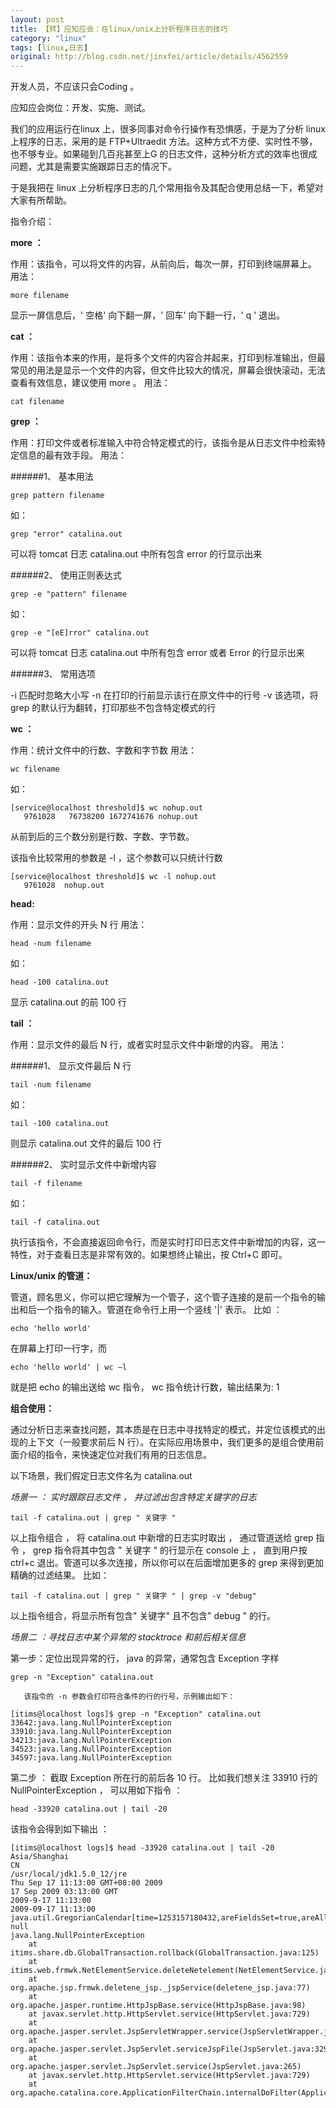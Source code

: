 ```yaml
---
layout: post
title: 【转】应知应会：在linux/unix上分析程序日志的技巧 
category: "linux"
tags: [linux,日志]
original: http://blog.csdn.net/jinxfei/article/details/4562559
---
```


开发人员，不应该只会Coding 。

应知应会岗位：开发、实施、测试。

 
我们的应用运行在linux 上，很多同事对命令行操作有恐惧感，于是为了分析 linux 上程序的日志，采用的是 FTP+Ultraedit 方法。这种方式不方便、实时性不够，也不够专业。如果碰到几百兆甚至上G 的日志文件，这种分析方式的效率也很成问题，尤其是需要实施跟踪日志的情况下。

 
于是我把在 linux 上分析程序日志的几个常用指令及其配合使用总结一下，希望对大家有所帮助。

 
指令介绍：

**more ：**

作用：该指令，可以将文件的内容，从前向后，每次一屏，打印到终端屏幕上。
用法：

    more filename

显示一屏信息后，' 空格' 向下翻一屏，' 回车' 向下翻一行，' q ' 退出。


**cat ：**

作用：该指令本来的作用，是将多个文件的内容合并起来，打印到标准输出，但最常见的用法是显示一个文件的内容，但文件比较大的情况，屏幕会很快滚动，无法查看有效信息，建议使用 more 。
用法：

    cat filename


**grep ：**

作用：打印文件或者标准输入中符合特定模式的行，该指令是从日志文件中检索特定信息的最有效手段。
用法：

######1、  基本用法

    grep pattern filename

如：

    grep "error" catalina.out

可以将 tomcat 日志 catalina.out 中所有包含 error 的行显示出来

######2、  使用正则表达式

    grep -e "pattern" filename

如：

    grep -e "[eE]rror" catalina.out

可以将 tomcat 日志 catalina.out 中所有包含 error 或者 Error 的行显示出来

######3、  常用选项

-i 匹配时忽略大小写
-n 在打印的行前显示该行在原文件中的行号
-v 该选项，将 grep 的默认行为翻转，打印那些不包含特定模式的行

<!--break-->

**wc ：**

作用：统计文件中的行数、字数和字节数
用法：

    wc filename

如：

    [service@localhost threshold]$ wc nohup.out
       9761028   76738200 1672741676 nohup.out

从前到后的三个数分别是行数、字数、字节数。

该指令比较常用的参数是 -l ，这个参数可以只统计行数

    [service@localhost threshold]$ wc -l nohup.out
       9761028  nohup.out

**head:**

作用：显示文件的开头 N 行
用法：

    head -num filename

如：

    head -100 catalina.out
       
显示 catalina.out 的前 100 行


**tail ：**

作用：显示文件的最后 N 行，或者实时显示文件中新增的内容。
用法：

######1、  显示文件最后 N 行

    tail -num filename

如：

    tail -100 catalina.out

则显示 catalina.out 文件的最后 100 行

######2、  实时显示文件中新增内容

    tail -f filename

如：

    tail -f catalina.out

执行该指令，不会直接返回命令行，而是实时打印日志文件中新增加的内容，这一特性，对于查看日志是非常有效的。如果想终止输出，按 Ctrl+C 即可。


**Linux/unix 的管道：**

管道，顾名思义，你可以把它理解为一个管子，这个管子连接的是前一个指令的输出和后一个指令的输入。管道在命令行上用一个竖线 '|' 表示。
比如 ：

    echo 'hello world'

在屏幕上打印一行字，而

    echo 'hello world' | wc –l

就是把 echo 的输出送给 wc 指令， wc 指令统计行数，输出结果为:
1

 
**组合使用：**

通过分析日志来查找问题，其本质是在日志中寻找特定的模式，并定位该模式的出现的上下文（一般要求前后 N 行）。在实际应用场景中，我们更多的是组合使用前面介绍的指令，来快速定位对我们有用的日志信息。

 
以下场景，我们假定日志文件名为 catalina.out

 
*场景一 ： 实时跟踪日志文件 ， 并过滤出包含特定关键字的日志*

    tail -f catalina.out | grep " 关键字 "

以上指令组合 ， 将 catalina.out 中新增的日志实时取出 ， 通过管道送给 grep 指令 ， grep 指令将其中包含 " 关键字 " 的行显示在 console 上 ， 直到用户按 ctrl+c 退出。管道可以多次连接，所以你可以在后面增加更多的 grep 来得到更加精确的过滤结果。
比如：
       
    tail -f catalina.out | grep " 关键字 " | grep -v "debug"

以上指令组合，将显示所有包含" 关键字" 且不包含" debug " 的行。


*场景二 ：寻找日志中某个异常的 stacktrace 和前后相关信息*

第一步：定位出现异常的行， java 的异常，通常包含 Exception 字样  

    grep -n "Exception" catalina.out
       
       该指令的 -n 参数会打印符合条件的行的行号，示例输出如下：

    [itims@localhost logs]$ grep -n "Exception" catalina.out
    33642:java.lang.NullPointerException
    33910:java.lang.NullPointerException
    34213:java.lang.NullPointerException
    34523:java.lang.NullPointerException
    34597:java.lang.NullPointerException

第二步 ： 截取 Exception 所在行的前后各 10 行。
比如我们想关注 33910 行的 NullPointerException ， 可以用如下指令 ：

    head -33920 catalina.out | tail -20

该指令会得到如下输出 ：

    [itims@localhost logs]$ head -33920 catalina.out | tail -20
    Asia/Shanghai
    CN
    /usr/local/jdk1.5.0_12/jre
    Thu Sep 17 11:13:00 GMT+08:00 2009
    17 Sep 2009 03:13:00 GMT
    2009-9-17 11:13:00
    2009-09-17 11:13:00
    java.util.GregorianCalendar[time=1253157180432,areFieldsSet=true,areAllFieldsSet=true,lenient=true,zone=sun.util.calendar.ZoneInfo[id="GMT+08:00",offset=28800000,dstSavings=0,useDaylight=false,transitions=0,lastRule=null],firstDayOfWeek=1,minimalDaysInFirstWeek=1,ERA=1,YEAR=2009,MONTH=8,WEEK_OF_YEAR=38,WEEK_OF_MONTH=3,DAY_OF_MONTH=17,DAY_OF_YEAR=260,DAY_OF_WEEK=5,DAY_OF_WEEK_IN_MONTH=3,AM_PM=0,HOUR=11,HOUR_OF_DAY=11,MINUTE=13,SECOND=0,MILLISECOND=432,ZONE_OFFSET=28800000,DST_OFFSET=0]
    null
    java.lang.NullPointerException
        at itims.share.db.GlobalTransaction.rollback(GlobalTransaction.java:125)
        at itims.web.frmwk.NetElementService.deleteNetelement(NetElementService.java:292)
        at org.apache.jsp.frmwk.deletene_jsp._jspService(deletene_jsp.java:77)
        at org.apache.jasper.runtime.HttpJspBase.service(HttpJspBase.java:98)
        at javax.servlet.http.HttpServlet.service(HttpServlet.java:729)
        at org.apache.jasper.servlet.JspServletWrapper.service(JspServletWrapper.java:331)
        at org.apache.jasper.servlet.JspServlet.serviceJspFile(JspServlet.java:329)
        at org.apache.jasper.servlet.JspServlet.service(JspServlet.java:265)
        at javax.servlet.http.HttpServlet.service(HttpServlet.java:729)
        at org.apache.catalina.core.ApplicationFilterChain.internalDoFilter(ApplicationFilterChain.java:269) 
